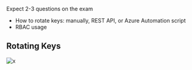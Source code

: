 Expect 2-3 questions on the exam
- How to rotate keys: manually, REST API, or Azure Automation script
- RBAC usage

## Rotating Keys

![x](https://i.imgur.com/tNjGYwr.png)
